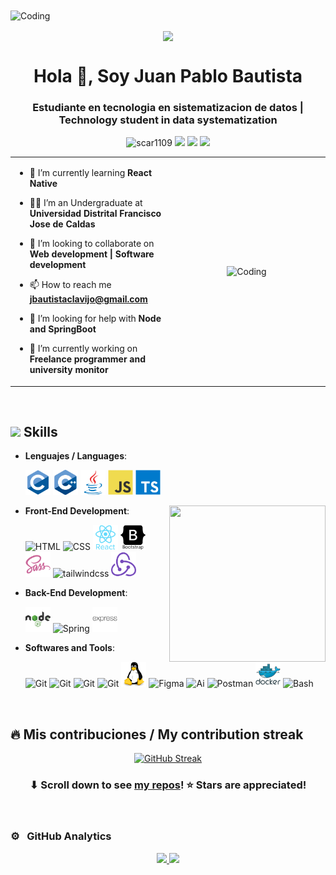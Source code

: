 
<!--
**JuanBau514/JuanBau514** is a ✨ _special_ ✨ repository because its `README.md` (this file) appears on your GitHub profile.

Here are some ideas to get you started:

- 🔭 I’m currently working on ...
- 🌱 I’m currently learning ...
- 👯 I’m looking to collaborate on ...
- 🤔 I’m looking for help with ...
- 💬 Ask me about ...
- 📫 How to reach me: ...
- 😄 Pronouns: ...
- ⚡ Fun fact: ...
-->
  <img align="center" alt="Coding" width="1080" src="https://repository-images.githubusercontent.com/588181932/e36ec678-7984-4cdd-8e4c-a3932772ff8e">
<p align="center"><picture align="center"><img align="center" src = "https://github.com/7oSkaaa/7oSkaaa/blob/main/Images/about_me.gif?raw=true" width = 50px></picture></p>
<h1 align="center">Hola 👋, Soy  Juan Pablo Bautista </h1>
<h3 align="center">Estudiante en tecnologia en sistematizacion de datos | Technology student in data systematization </h3>
<p align="center">
  <img src="https://komarev.com/ghpvc/?username=scar1109&label=Profile%20views&color=0e75b6&style=flat" alt="scar1109" /> 
  <img src="https://img.shields.io/badge/Focus On-Frontend%20Development-blue" />
  <img src="https://img.shields.io/badge/Languages-English-blue" /> 
  <img src="https://img.shields.io/badge/Languages-Spanish-blue" /> 

</p>


<table align="center">
<tr border="none">
<td width="50%" align="left">
  
- 🌱 I’m currently learning **React Native**

- 🧑‍🎓 I’m an Undergraduate at **Universidad Distrital Francisco Jose de Caldas**

- 👯 I’m looking to collaborate on **Web development | Software development**

- 📫 How to reach me **jbautistaclavijo@gmail.com**
  
- 🤔 I’m looking for help with **Node and SpringBoot**
  
- 🔭 I’m currently working on **Freelance programmer and university monitor**
  
</td>
<td width="80%" align="center">

  <img align="center" alt="Coding" width="450" src="https://media.giphy.com/media/dWesBcTLavkZuG35MI/giphy.gif">

  
  </td>
</tr>
</table>

<br>

## <img src="https://media2.giphy.com/media/QssGEmpkyEOhBCb7e1/giphy.gif?cid=ecf05e47a0n3gi1bfqntqmob8g9aid1oyj2wr3ds3mg700bl&rid=giphy.gif" width ="25"><b> Skills</b>

<p align="center">

- **Lenguajes / Languages**:
    
     <img src="https://raw.githubusercontent.com/devicons/devicon/master/icons/c/c-original.svg" width="40" height="40" />
     <img src="https://raw.githubusercontent.com/devicons/devicon/master/icons/cplusplus/cplusplus-original.svg" width="40" height="40" />
     <img src="https://raw.githubusercontent.com/devicons/devicon/master/icons/java/java-original.svg" width="40" height="40" />
     <img src="https://raw.githubusercontent.com/devicons/devicon/master/icons/javascript/javascript-original.svg" width="40" height="40" />
     <img src="https://raw.githubusercontent.com/devicons/devicon/master/icons/typescript/typescript-original.svg" width="40" height="40" />
<img align ="right" src = "https://pa1.aminoapps.com/6976/c78445afaae21ddb104598927f47d899ad57bda3r1-528-472_hq.gif" width="250" height="250">

  
- **Front-End Development**:

   <img src="https://user-images.githubusercontent.com/64439609/212556407-f122dc0e-901c-4df7-960f-29a3b52c5349.png" width="40" height="40" alt="HTML" />
   <img src="https://user-images.githubusercontent.com/64439609/212556203-47a51702-fec1-4275-bafb-6afdea15b092.png" width="40" height="40" alt="CSS" />
   <img src="https://raw.githubusercontent.com/devicons/devicon/master/icons/react/react-original-wordmark.svg" width="40" height="40" alt="React"/>
   <img src="https://raw.githubusercontent.com/devicons/devicon/master/icons/bootstrap/bootstrap-plain-wordmark.svg" width="40" height="40" alt="Bootstrap"/>
   <img src="https://raw.githubusercontent.com/devicons/devicon/master/icons/sass/sass-original.svg" width="40" height="40" alt="Sass"/>
   <img src="https://www.vectorlogo.zone/logos/tailwindcss/tailwindcss-icon.svg" width="40" height="40" alt="tailwindcss"/>
   <img src="https://raw.githubusercontent.com/devicons/devicon/master/icons/redux/redux-original.svg" width="40" height="40" alt="Redux"/>


- **Back-End Development**:

   <img src="https://raw.githubusercontent.com/devicons/devicon/master/icons/nodejs/nodejs-original-wordmark.svg" width="40" height="40" alt="Node.js" />
   <img src="https://www.vectorlogo.zone/logos/springio/springio-icon.svg" width="40" height="40" alt="Spring" />
   <img src="https://raw.githubusercontent.com/devicons/devicon/master/icons/express/express-original-wordmark.svg" width="40" height="40" alt="Express"/>

- **Softwares and Tools**:

    <img src="https://user-images.githubusercontent.com/64439609/212556685-de9a7c04-31b0-43b6-af39-7c82ac13b321.png" width="40" height="40" alt="Git"/>
    <img src="https://user-images.githubusercontent.com/64439609/212556741-81407849-82c8-4926-854f-820e8a644375.png" width="40" height="40" alt="Git"/>
    <img src="https://user-images.githubusercontent.com/64439609/212556816-5f39489d-6cee-4f1c-997f-4d30a391287c.png" width="40" height="40" alt="Git"/>
    <img src="https://user-images.githubusercontent.com/64439609/212556802-77a65ec1-aa71-4272-b603-1a57d1914678.png" width="40" height="40" alt="Git"/>
    <img src="https://raw.githubusercontent.com/devicons/devicon/master/icons/linux/linux-original.svg" width="40" height="40" alt="Linux"/>
    <img src="https://www.vectorlogo.zone/logos/figma/figma-icon.svg" width="40" height="40" alt="Figma"/>
    <img src="https://www.vectorlogo.zone/logos/adobe_illustrator/adobe_illustrator-icon.svg" width="40" height="40" alt="Ai"/>
    <img src="https://www.vectorlogo.zone/logos/getpostman/getpostman-icon.svg" width="40" height="40" alt="Postman"/>
    <img src="https://raw.githubusercontent.com/devicons/devicon/master/icons/docker/docker-original-wordmark.svg" width="40" height="40" alt="Docker"/>
    <img src="https://www.vectorlogo.zone/logos/gnu_bash/gnu_bash-icon.svg" width="40" height="40" alt="Bash"/>

<br>
</p>

## 🔥 Mis contribuciones / My contribution streak

<p align="center">
  <a href="https://github.com/JuanBau514">
    <img src="https://github-readme-streak-stats.herokuapp.com?user=JuanBau514&theme=material&hide_border=true&locale=es&date_format=j%20M%5B%20Y%5D&ring=cbe494" alt="GitHub Streak" />
  </a>
</p>

<h3 align="center">⬇ Scroll down to see <a href="https://github.com/JuanBau514?tab=repositories">my repos</a>! ⭐ Stars are appreciated!</h3>

<br/>

### ⚙️ &nbsp; GitHub Analytics

<p align="center">
<a href="https://github.com/JuanBau514">
  <img height="180em" src="https://github-readme-stats-eight-theta.vercel.app/api?username=JuanBau514&show_icons=true&theme=vue-dark&include_all_commits=true&count_private=true" />
  <img height="180em" src="https://github-readme-stats.vercel.app/api/top-langs/?username=JuanBau514&layout=donut&theme=vue-dark&bg" />
</a>
</p>

<div align="center">


